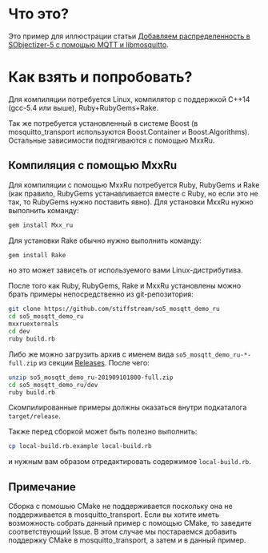 # Что это?
Это пример для иллюстрации статьи [Добавляем распределенность в SObjectizer-5 с помощью MQTT и libmosquitto](https://habr.com/post/359212/).

# Как взять и попробовать?
Для компиляции потребуется Linux, компилятор с поддержкой C++14 (gcc-5.4 или выше), Ruby+RubyGems+Rake.

Так же потребуется установленный в системе Boost (в mosquitto_transport используются Boost.Container и Boost.Algorithms). Остальные зависимости подтягиваются с помощью MxxRu.

## Компиляция с помощью MxxRu
Для компиляции с помощью MxxRu потребуется Ruby, RubyGems и Rake (как правило, RubyGems устанавливается вместе с Ruby, но если это не так, то RubyGems нужно поставить явно). Для установки MxxRu нужно выполнить команду:

```sh
gem install Mxx_ru
```

Для установки Rake обычно нужно выполнить команду:
```sh
gem install Rake
```
но это может зависеть от используемого вами Linux-дистрибутива.

После того как Ruby, RubyGems, Rake и MxxRu установлены можно брать примеры непосредственно из git-репозитория:

```sh
git clone https://github.com/stiffstream/so5_mosqtt_demo_ru
cd so5_mosqtt_demo_ru
mxxruexternals
cd dev
ruby build.rb
```

Либо же можно загрузить архив с именем вида `so5_mosqtt_demo_ru-*-full.zip` из секции [Releases](https://github.com/Stiffstream/so5_mosqtt_demo_ru/releases). После чего:

```sh
unzip so5_mosqtt_demo_ru-201909101800-full.zip
cd so5_mosqtt_demo_ru/dev
ruby build.rb
```

Скомпилированные примеры должны оказаться внутри подкаталога `target/release`.

Также перед сборкой может быть полезно выполнить:

```sh
cp local-build.rb.example local-build.rb
```

и нужным вам образом отредактировать содержимое `local-build.rb`.

## Примечание

Сборка с помошью CMake не поддерживается поскольку она не поддерживается в mosquitto_transport.
Если вы хотите иметь возможность собрать данный пример с помощью CMake, то заведите соответствующий Issue. В этом случае мы постараемся добавить поддержку CMake в mosquitto_transport, а затем и в данный пример.


